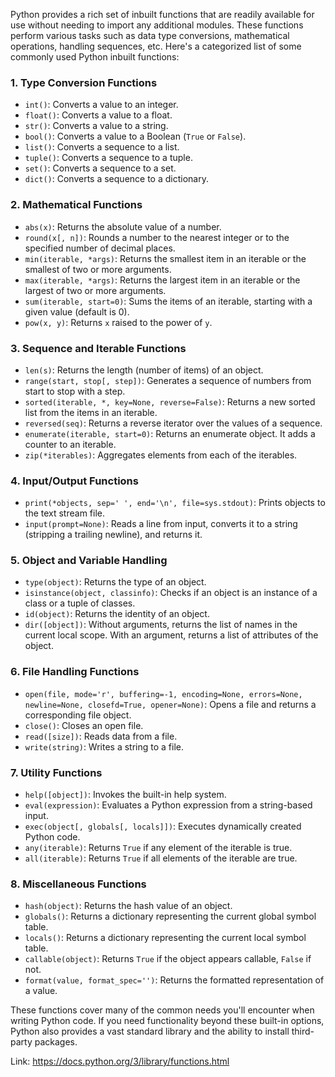 Python provides a rich set of inbuilt functions that are readily available for use without needing to import any additional modules. These functions perform various tasks such as data type conversions, mathematical operations, handling sequences, etc. Here's a categorized list of some commonly used Python inbuilt functions:

### 1. **Type Conversion Functions**
   - `int()`: Converts a value to an integer.
   - `float()`: Converts a value to a float.
   - `str()`: Converts a value to a string.
   - `bool()`: Converts a value to a Boolean (`True` or `False`).
   - `list()`: Converts a sequence to a list.
   - `tuple()`: Converts a sequence to a tuple.
   - `set()`: Converts a sequence to a set.
   - `dict()`: Converts a sequence to a dictionary.

### 2. **Mathematical Functions**
   - `abs(x)`: Returns the absolute value of a number.
   - `round(x[, n])`: Rounds a number to the nearest integer or to the specified number of decimal places.
   - `min(iterable, *args)`: Returns the smallest item in an iterable or the smallest of two or more arguments.
   - `max(iterable, *args)`: Returns the largest item in an iterable or the largest of two or more arguments.
   - `sum(iterable, start=0)`: Sums the items of an iterable, starting with a given value (default is 0).
   - `pow(x, y)`: Returns `x` raised to the power of `y`.

### 3. **Sequence and Iterable Functions**
   - `len(s)`: Returns the length (number of items) of an object.
   - `range(start, stop[, step])`: Generates a sequence of numbers from start to stop with a step.
   - `sorted(iterable, *, key=None, reverse=False)`: Returns a new sorted list from the items in an iterable.
   - `reversed(seq)`: Returns a reverse iterator over the values of a sequence.
   - `enumerate(iterable, start=0)`: Returns an enumerate object. It adds a counter to an iterable.
   - `zip(*iterables)`: Aggregates elements from each of the iterables.

### 4. **Input/Output Functions**
   - `print(*objects, sep=' ', end='\n', file=sys.stdout)`: Prints objects to the text stream file.
   - `input(prompt=None)`: Reads a line from input, converts it to a string (stripping a trailing newline), and returns it.

### 5. **Object and Variable Handling**
   - `type(object)`: Returns the type of an object.
   - `isinstance(object, classinfo)`: Checks if an object is an instance of a class or a tuple of classes.
   - `id(object)`: Returns the identity of an object.
   - `dir([object])`: Without arguments, returns the list of names in the current local scope. With an argument, returns a list of attributes of the object.

### 6. **File Handling Functions**
   - `open(file, mode='r', buffering=-1, encoding=None, errors=None, newline=None, closefd=True, opener=None)`: Opens a file and returns a corresponding file object.
   - `close()`: Closes an open file.
   - `read([size])`: Reads data from a file.
   - `write(string)`: Writes a string to a file.

### 7. **Utility Functions**
   - `help([object])`: Invokes the built-in help system.
   - `eval(expression)`: Evaluates a Python expression from a string-based input.
   - `exec(object[, globals[, locals]])`: Executes dynamically created Python code.
   - `any(iterable)`: Returns `True` if any element of the iterable is true.
   - `all(iterable)`: Returns `True` if all elements of the iterable are true.

### 8. **Miscellaneous Functions**
   - `hash(object)`: Returns the hash value of an object.
   - `globals()`: Returns a dictionary representing the current global symbol table.
   - `locals()`: Returns a dictionary representing the current local symbol table.
   - `callable(object)`: Returns `True` if the object appears callable, `False` if not.
   - `format(value, format_spec='')`: Returns the formatted representation of a value.

These functions cover many of the common needs you'll encounter when writing Python code. If you need functionality beyond these built-in options, Python also provides a vast standard library and the ability to install third-party packages.

Link: https://docs.python.org/3/library/functions.html
